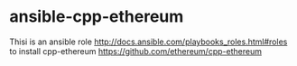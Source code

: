 ansible-cpp-ethereum
====================

Thisi is an ansible role  http://docs.ansible.com/playbooks_roles.html#roles  to install cpp-ethereum https://github.com/ethereum/cpp-ethereum 
